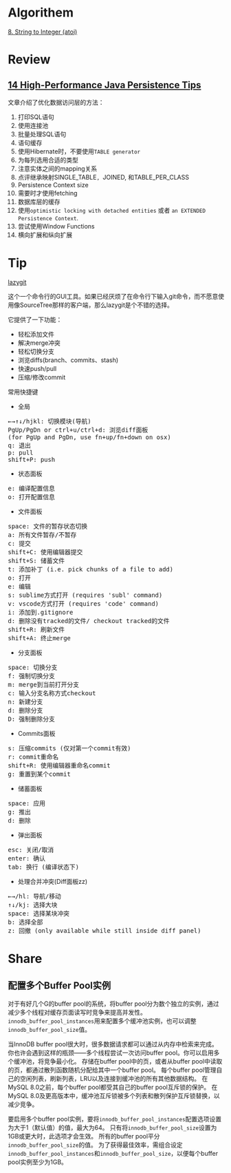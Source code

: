 # Algorithem

[8. String to Integer (atoi)](https://github.com/weiboscrapper1/arts_leetcode/blob/master/src/main/java/practice/leetcode/algorithm/StringToInteger.java)

# Review
## [14 High-Performance Java Persistence Tips](https://vladmihalcea.com/14-high-performance-java-persistence-tips/)

文章介绍了优化数据访问层的方法：

1. 打印SQL语句
2. 使用连接池
3. 批量处理SQL语句
4. 语句缓存
5. 使用Hibernate时，不要使用`TABLE generator`
6. 为每列选用合适的类型
7. 注意实体之间的mapping关系
8. 点评继承映射SINGLE_TABLE`, `JOINED, 和TABLE_PER_CLASS
9. Persistence Context size
10. 需要时才使用fetching
11. 数据库层的缓存
12. 使用`optimistic locking with detached entities` 或者 `an EXTENDED Persistence Context`.
13. 尝试使用Window Functions
14. 横向扩展和纵向扩展

# Tip

[lazygit](https://github.com/jesseduffield/lazygit)

这个一个命令行的GUI工具。如果已经厌烦了在命令行下输入git命令，而不愿意使用像SourceTree那样的客户端，那么lazygit是个不错的选择。

它提供了一下功能：

- 轻松添加文件
- 解决merge冲突
- 轻松切换分支
- 浏览diffs(branch、commits、stash)
- 快速push/pull
- 压缩/修改commit

常用快捷键

- 全局

<pre>
<kbd>←</kbd><kbd>→</kbd><kbd>↑</kbd><kbd>↓</kbd>/<kbd>h</kbd><kbd>j</kbd><kbd>k</kbd><kbd>l</kbd>: 切换模块(导航)
<kbd>PgUp</kbd>/<kbd>PgDn</kbd> or <kbd>ctrl</kbd>+<kbd>u</kbd>/<kbd>ctrl</kbd>+<kbd>d</kbd>: 浏览diff面板
(for <kbd>PgUp</kbd> and <kbd>PgDn</kbd>, use <kbd>fn</kbd>+<kbd>up</kbd>/<kbd>fn</kbd>+<kbd>down</kbd> on osx)
<kbd>q</kbd>: 退出
<kbd>p</kbd>: pull
<kbd>shift</kbd>+<kbd>P</kbd>: push
</pre>

- 状态面板

<pre>
<kbd>e</kbd>: 编译配置信息
<kbd>o</kbd>: 打开配置信息
</pre>

- 文件面板

<pre>
<kbd>space</kbd>: 文件的暂存状态切换
<kbd>a</kbd>: 所有文件暂存/不暂存
<kbd>c</kbd>: 提交
<kbd>shift</kbd>+<kbd>C</kbd>: 使用编辑器提交
<kbd>shift</kbd>+<kbd>S</kbd>: 储蓄文件
<kbd>t</kbd>: 添加补丁 (i.e. pick chunks of a file to add)
<kbd>o</kbd>: 打开
<kbd>e</kbd>: 编辑
<kbd>s</kbd>: sublime方式打开 (requires 'subl' command)
<kbd>v</kbd>: vscode方式打开 (requires 'code' command)
<kbd>i</kbd>: 添加到.gitignore
<kbd>d</kbd>: 删除没有tracked的文件/ checkout tracked的文件
<kbd>shift</kbd>+<kbd>R</kbd>: 刷新文件
<kbd>shift</kbd>+<kbd>A</kbd>: 终止merge
</pre>

- 分支面板

<pre>
<kbd>space</kbd>: 切换分支
<kbd>f</kbd>: 强制切换分支
<kbd>m</kbd>: merge到当前打开分支
<kbd>c</kbd>: 输入分支名称方式checkout
<kbd>n</kbd>: 新建分支
<kbd>d</kbd>: 删除分支
<kbd>D</kbd>: 强制删除分支
</pre>

- Commits面板

<pre>
<kbd>s</kbd>: 压缩commits (仅对第一个commit有效)
<kbd>r</kbd>: commit重命名
<kbd>shift</kbd>+<kbd>R</kbd>: 使用编辑器重命名commit
<kbd>g</kbd>: 重置到某个commit
</pre>

- 储蓄面板

<pre>
<kbd>space</kbd>: 应用
<kbd>g</kbd>: 推出
<kbd>d</kbd>: 删除
</pre>

- 弹出面板

<pre>
<kbd>esc</kbd>: 关闭/取消
<kbd>enter</kbd>: 确认
<kbd>tab</kbd>: 换行 (编译状态下)
</pre>

- 处理合并冲突(Diff面板zz)

<pre>
<kbd>←</kbd><kbd>→</kbd>/<kbd>h</kbd><kbd>l</kbd>: 导航/移动
<kbd>↑</kbd><kbd>↓</kbd>/<kbd>k</kbd><kbd>j</kbd>: 选择大块
<kbd>space</kbd>: 选择某块冲突
<kbd>b</kbd>: 选择全部
<kbd>z</kbd>: 回撤 (only available while still inside diff panel)
</pre>

# Share

## 配置多个Buffer Pool实例

对于有好几个G的buffer pool的系统，将buffer pool分为数个独立的实例，通过减少多个线程对缓存页面读写时竞争来提高并发性。`innodb_buffer_pool_instances`用来配置多个缓冲池实例，也可以调整`innodb_buffer_pool_size`值。

当InnoDB buffer pool很大时，很多数据请求都可以通过从内存中检索来完成。 你也许会遇到这样的瓶颈——多个线程尝试一次访问buffer pool。你可以启用多个缓冲池，将竞争最小化。 存储在buffer pool中的页，或者从buffer pool中读取的页，都通过散列函数随机分配给其中一个buffer pool。 每个buffer pool管理自己的空闲列表，刷新列表，LRU以及连接到缓冲池的所有其他数据结构。 在MySQL 8.0之前，每个buffer pool都受其自己的buffer pool互斥锁的保护。 在MySQL 8.0及更高版本中，缓冲池互斥锁被多个列表和散列保护互斥锁替换，以减少竞争。

要启用多个buffer pool实例，要将`innodb_buffer_pool_instances`配置选项设置为大于1（默认值）的值，最大为64。 只有将`innodb_buffer_pool_size`设置为1GB或更大时，此选项才会生效。 所有的buffer pool平分	`innodb_buffer_pool_size`的值。 为了获得最佳效率，需组合设定`innodb_buffer_pool_instances`和`innodb_buffer_pool_size`，以便每个buffer pool实例至少为1GB。 